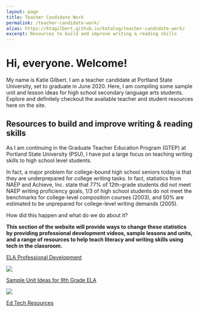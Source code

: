 ```yaml
---
layout: page
title: Teacher Candidate Work
permalink: /teacher-candidate-work/
alias: https://ktagilbert.github.io/katalog/teacher-candidate-work/
excerpt: Resources to build and improve writing & reading skills
---
```


<div class="candidate-work-content">
<h1>
  Hi, everyone. Welcome!
</h1>
  <p>
    My name is Katie Gilbert. I am a teacher candidate at Portland State University, set to graduate in June 2020. Here, I am compiling some sample unit and lesson ideas for high school secondary language arts students. Explore and definitely checkout the available teacher and student resources here on the site.
  </p>
<h2>
  Resources to build and improve writing & reading skills
</h2>
<p>
  As I am continuing in the Graduate Teacher Education Program (GTEP) at Portland State University (PSU), I have put a large focus on teaching writing skills to high school level students.
</p>
<p>
  In fact, a major problem for college-bound high school seniors today is that they are underprepared for college writing tasks. In fact, statistics from NAEP and Achieve, Inc. state that 77% of 12th-grade students did not meet NAEP writing proficiency goals, 1/3 of high school students do not meet the benchmarks for college-level composition courses (2003), and 50% are estimated to be unprepared for college-level writing demands (2005).
</p>
<p>
  How did this happen and what do we do about it?
</p>
<p>
  <b>
    This section of the website will provide ways to change these statistics by providing professional development videos, sample lessons and units, and a range of resources to help teach literacy and writing skills using tech in the classroom.
  </b>
</p>
</div>

<div class="three-row">
  <div class="image-text-combo">
  <a href="/katalog/ela-professional-development"
    <img src="/katalog/assets/sample-homework-assignment.jpg">
  </a>
  <a href="/katalog/ela-professional-development"  <p>
      ELA Professional Development
    </p>
  </a>
  </div>
  <div class="image-text-combo">
      <a href="/katalog/sample-unit-ideas/">
        <img src="/katalog/assets/sample-unit-ideas.jpg">
      </a>
    <p>
        <a href="/katalog/sample-unit-ideas/">
          Sample Unit Ideas for 9th Grade ELA
        </a>
    </p>
  </div>
  <div class="image-text-combo">
    <a href="/katalog/ed-tech-resources/">
      <img src="/katalog/assets/digital-learning-img.jpg">
    </a>
    <a href="/katalog/ed-tech-resources/">
      <p>
        Ed Tech Resources
      </p>
    </a>
  </div>
</div>
